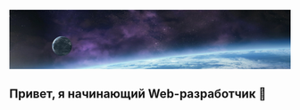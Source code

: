 ![Header](https://github.com/fadinalexander/fadinalexander/blob/main/assets/660312-planetscape-sci-fi-planet-landscape-space-art-artwork.jpg)

## Привет, я начинающий Web-разработчик 🙌